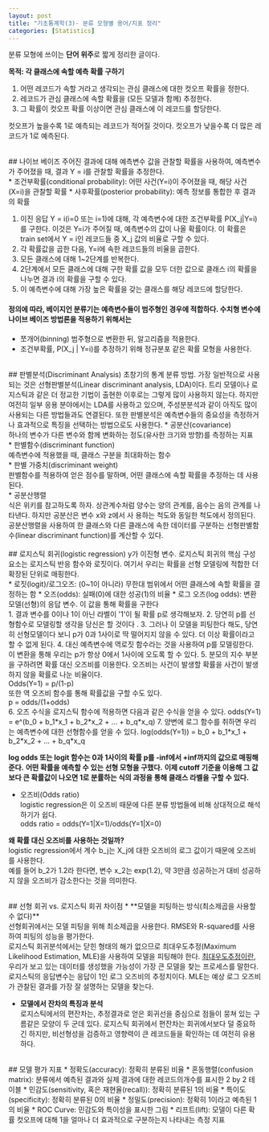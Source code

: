 ```yaml
---
layout: post
title: "기초통계학(3)- 분류 모형별 용어/지표 정리"
categories: [Statistics]
---
```

분류 모형에 쓰이는 **단어 위주**로 짧게 정리한 글이다.

**목적: 각 클래스에 속할 예측 확률 구하기**
1. 어떤 레코드가 속할 거라고 생각되는 관심 클래스에 대한 컷오프 확률을 정한다.
2. 레코드가 관심 클래스에 속할 확률을 (모든 모델과 함께) 추정한다.
3. 그 확률이 컷오프 확률 이상이면 관심 클래스에 이 레코드를 할당한다.

컷오프가 높을수록 1로 예측되는 레코드가 적어질 것이다. 컷오프가 낮을수록 더 많은 레코드가 1로 예측된다.

<br>
## 나이브 베이즈
주어진 결과에 대해 예측변수 값을 관찰할 확률을 사용하여, 예측변수가 주어졌을 때, 결과 Y = i를 관찰할 확률을 추정한다.
<br>
* 조건부확률(conditional probability): 어떤 사건(Y=i)이 주어졌을 때, 해당 사건(X=i)을 관찰할 확률
* 사후확률(posterior probability): 예측 정보를 통합한 후 결과의 확률
<br>

1. 이진 응답 Y = i(i=0 또는 i=1)에 대해, 각 예측변수에 대한 조건부확률 P(X_j|Y=i)를 구한다.
이것은 Y=i가 주어질 때, 예측변수의 값이 나올 확률이다. 이 확률은 train set에서 Y = i인 레코드들 중 X_j 값의 비율로 구할 수 있다.
2. 각 확률값을 곱한 다음, Y=i에 속한 레코드들의 비율을 곱한다.
3. 모든 클래스에 대해 1~2단계를 반복한다.
4. 2단계에서 모든 클래스에 대해 구한 확률 값을 모두 더한 값으로 클래스 i의 확률을 나누면 결과 i의 확률을 구할 수 있다.
5. 이 예측변수에 대해 가장 높은 확률을 갖는 클래스를 해당 레코드에 할당한다.

#### 정의에 따라, 베이지언 분류기는 예측변수들이 범주형인 경우에 적합하다. 수치형 변수에 나이브 베이즈 방법론을 적용하기 위해서는<br>
* 쪼개어(binning) 범주형으로 변환한 뒤, 알고리즘을 적용한다.
* 조건부확률, P(X_j | Y=i)를 추정하기 위해 정규분포 같은 확률 모형을 사용한다.


<br>
## 판별분석(Discriminant Analysis)
초창기의 통계 분류 방법. 가장 일반적으로 사용되는 것은 선형판별분석(Linear discriminant analysis, LDA)이다. 트리 모델이나 로지스틱과 같은 더 정교한 기법이 출현한 이후로는 그렇게 많이 사용하지 않는다. 하지만 여전히 일부 응용 분야에서는 LDA를 사용하고 있으며, 주성분분석과 같이 아직도 많이 사용되는 다른 방법들과도 연결된다. 또한 판별분석은 예측변수들의 중요성을 측정하거나 효과적으로 특징을 선택하는 방법으로도 사용한다.
* 공분산(covariance) <br>
하나의 변수가 다른 변수와 함께 변화하는 정도(유사한 크기와 방향)를 측정하는 지표<br>
* 판별함수(discriminant function) <br>
예측변수에 적용했을 때, 클래스 구분을 최대화하는 함수<br>
* 판별 가중치(discriminant weight) <br>
판별함수를 적용하여 얻은 점수를 말하며, 어떤 클래스에 속할 확률을 추정하는 데 사용된다.<br>
* 공분산행렬 <br>
식은 위키를 참고하도록 하자. 상관계수처럼 양수는 양의 관계를, 음수는 음의 관계를 나타낸다. 하지만 공분산은 변수 x와 z에서 사 용하는 척도와 동일한 척도에서 정의된다. 공분산행렬을 사용하여 한 클래스와 다른 클래스에 속한 데이터를 구분하는 선형판별함수(linear discriminant function)를 계산할 수 있다.<br>


<br>
## 로지스틱 회귀(logistic regression)
y가 이진형 변수. 로지스틱 회귀의 핵심 구성요소는 로지스틱 반응 함수와 로짓이다. 여기서 우리는 확률을 선형 모델링에 적합한 더 확장된 단위로 매핑한다. <br>
* 로짓(logit)/로그오즈: (0~1이 아니라) 무한대 범위에서 어떤 클래스에 속할 확률을 결정하는 함
* 오즈(odds): 실패(0)에 대한 성공(1)의 비율
* 로그 오즈(log odds): 변환 모델(선형)의 응답 변수. 이 값을 통해 확률을 구한다
<br>
1. 결과 변수를 0이나 1이 아닌 라벨이 '1'이 될 확률 p로 생각해보자.
2. 당연히 p를 선형함수로 모델링할 생각을 당신은 할 것이다 .
3. 그러나 이 모델을 피팅한다 해도, 당연히 선형모델이다 보니 p가 0과 1사이로 딱 떨어지지 않을 수 있다. 더 이상 확률이라고 할 수 없게 된다.
4. 대신 예측변수에 역로짓 함수라는 것을 사용하여 p를 모델링한다. 이 변환을 통해 우리는 p가 항상 0에서 1사이에 오도록 할 수 있다.
5. 분모의 지수 부분을 구하려면 확률 대신 오즈비를 이용한다. 오즈비는 사건이 발생할 확률을 사건이 발생하지 않을 확률로 나눈 비율이다. <br>
  Odds(Y=1) = p/(1-p)<br>
  또한 역 오즈비 함수를 통해 확률값을 구할 수도 있다. <br>
  p = odds/(1+odds)<br>
6. 오즈 수식을 로지스틱 함수에 적용하면 다음과 같은 수식을 얻을 수 있다.
  odds(Y=1) = e^(b_0 + b_1*x_1 + b_2*x_2 + ... + b_q*x_q)
7. 양변에 로그 함수를 취하면 우리는 예측변수에 대한 선형함수를 얻을 수 있다.
  log(odds(Y=1)) = b_0 + b_1*x_1 + b_2*x_2 + ... + b_q*x_q


**log odds 또는 logit 함수는 0과 1사이의 확률 p를 -inf에서 +inf까지의 값으로 매핑해준다.**
**어떤 확률을 예측할 수 있는 선형 모형을 구했다.**
**이제 cutoff 기준을 이용해 그 값보다 큰 확률값이 나오면 1로 분률하는 식의 과정을 통해 클래스 라벨을 구할 수 있다.**

* 오즈비(Odds ratio)<br>
logistic regression은 이 오즈비 때문에 다른 분류 방법들에 비해 상대적으로 해석하기가 쉽다. <br>
odds ratio = odds(Y=1|X=1)/odds(Y=1|X=0) <br>

**왜 확률 대신 오즈비를 사용하는 것일까?**
<br>
logistic regression에서 계수 b_j는 X_j에 대한 오즈비의 로그 값이기 때문에 오즈비를 사용한다. <br>
예를 들어 b_2가 1.2라 한다면, 변수 x_2는 exp(1.2), 약 3만큼 성공하는거 대비 성공하지 않을 오즈비가 감소한다는 것을 의미한다.


<br>
## 선형 회귀 vs. 로지스틱 회귀 차이점
* **모델을 피팅하는 방식(최소제곱을 사용할 수 없다)**<br>
선형회귀에서는 모델 피팅을 위해 최소제곱을 사용한다. RMSE와 R-squared를 사용하여 피팅의 성능을 평가한다. <br>
로지스틱 회귀분석에서는 닫힌 형태의 해가 없으므로 최대우도추정(Maximum Likelihood Estimation, MLE)을 사용하여 모델을 피팅해야 한다. <u>최대우도추정이란</u>, 우리가 보고 있는 데이터를 생성했을 가능성이 가장 큰 모델을 찾는 프로세스를 말한다. 로지스틱의 응답변수는 응답이 1인 로그 오즈비의 추정치이다. MLE는 예상 로그 오즈비가 관찰된 결과를 가장 잘 설명하는 모델을 찾는다.
<br>

* **모델에서 잔차의 특징과 분석**<br>
로지스틱에서의 편잔차는, 추정결과로 얻은 회귀선을 중심으로 점들이 뭉쳐 있는 구름같은 모양이 두 군데 있다. 로지스틱 회귀에서 편잔차는 회귀에서보다 덜 중요하긴 하지만, 비선형성을 검증하고 영향력이 큰 레코드들을 확인하는 데 여전히 유용하다.


<br>
## 모델 평가 지표
* 정확도(accuracy): 정확히 분류된 비율
* 혼동행렬(confusion matrix): 분류에서 예측된 결과와 실제 결과에 대한 레코드의개수를 표시한 2 by 2 테이블
* 민감도(sensitivity, 혹은 재현율(recall)): 정확히 분류된 1의 비율
* 특이도(specificity): 정확히 분류된 0의 비율
* 정밀도(precision): 정확히 1이라고 예측된 1의 비율
* ROC Curve: 민감도와 특이성을 표시한 그림
* 리프트(lift): 모델이 다른 확률 컷오프에 대해 1을 얼마나 더 효과적으로 구분하는지 나타내는 측정 지표
